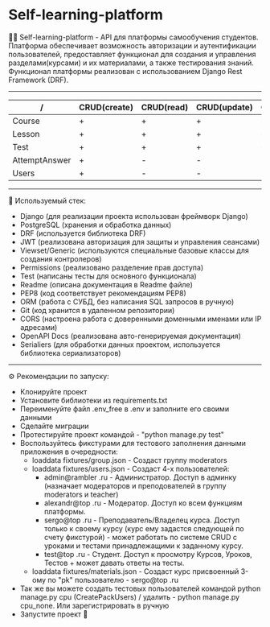 # Self-learning-platform

👨‍🎓 Self-learning-platform - API для платформы самообучения студентов. Платформа обеспечивает возможность
авторизации и аутентификации пользователей, предоставляет функционал для создания
и управления разделами(курсами) и их материалами, а также тестирования знаний. Функционал
платформы реализован с использованием Django Rest Framework (DRF).  

---

 /             | CRUD(create) | CRUD(read) | CRUD(update) | CRUD(delete) 
---------------|--------------|------------|--------------|--------------
 Course        | +            | +          | +            | +            
 Lesson        | +            | +          | +            | +            
 Test          | +            | +          | +            | +            
 AttemptAnswer | +            | -          | -            | -            
 Users         | +            | -          | -            | -            

___
🧩 Используемый стек:

- Django (для реализации проекта использован фреймворк Django)
- PostgreSQL (хранения и обработка данных)
- DRF (используется библиотека DRF)
- JWT (реализована авторизация для защиты и управления сеансами)
- Viewset/Generic (используются специальные базовые классы для создания контролеров)
- Permissions (реализовано разделение прав доступа)
- Test (написаны тесты для основного функционала)
- Readme (описана документация в Readme файле)
- PEP8 (код соответствует рекомендациям PEP8)
- ORM (работа с СУБД, без написания SQL запросов в ручную)
- Git (код хранится в удаленном репозитории)
- CORS (настроена работа с доверенными доменными именами или IP адресами)
- OpenAPI Docs (реализована авто-генерируемая документация)
- Serialiers (для обработки данных проектом, используется библиотека сериализаторов)

___
⚙️ Рекомендации по запуску:

- Клонируйте проект
- Установите библиотеки из requirements.txt
- Переименуйте файл .env_free в .env и заполните его своими данными
- Сделайте миграции
- Протестируйте проект командой - "python manage.py test"
- Воспользуйтесь фикстурами для тестового заполнения данными приложения в очередности:
    - loaddata fixtures/group.json - Создаст группу moderators
    - loaddata fixtures/users.json - Создаст 4-х пользователей:
        - admin@rambler .ru - Администратор. Доступ в админку (назначает модераторов и преподователей в группу moderators и teacher)
        - alexandr@top .ru - Модератор. Доступ ко всем функциям платформы.
        - sergo@top .ru - Преподаватель/Владелец курса. Доступ только к своему курсу (курс ему задастся следующей по
          счету фикстурой) - может работать по системе CRUD с уроками и тестами принадлежащими к заданному курсу.
        - test@top .ru - Студент. Доступ к просмотру Курсов, Уроков, Тестов + может давать ответы на тесты.
    - loaddata fixtures/materials.json - Создаст курс присвоенный 3-ому по "pk" пользователю - sergo@top .ru
- Так же вы можете создать тестовых пользователей командой python manage.py cpu (CreatePackUsers) / удалить - python
  manage.py cpu_none. Или зарегистрировать в ручную
- Запустите проект 🚀
